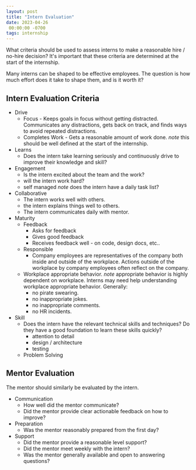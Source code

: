 ```yaml
---
layout: post
title: "Intern Evaluation"
date: 2023-04-26
 00:00:00 -0700
tags: internship
---
```


What criteria should be used to assess interns to make a reasonable hire / no-hire decision? It's important that these criteria are determined at the start of the internship.

Many interns can be shaped to be effective employees. The question is how much effort does it take to shape them, and is it worth it?

## Intern Evaluation Criteria

- Drive
    - Focus - Keeps goals in focus without getting distracted. Communicates any distractions, gets back on track, and finds ways to avoid repeated distractions.
    - Completes Work - Gets a reasonable amount of work done. _note_ this should be well defined at the start of the internship.
- Learns
    - Does the intern take learning seriously and continuously drive to improve their knowledge and skill?
- Engagement
    - Is the intern excited about the team and the work?
    - will the intern work hard?
    - self managed _note_ does the intern have a daily task list?
- Collaborative
    - The intern works well with others.
    - the intern explains things well to others.
    - The intern communicates daily with mentor.
- Maturity
    - Feedback
        - Asks for feedback
        - Gives good feedback
        - Receives feedback well - on code, design docs, etc..
    - Responsible
        - Company employees are representatives of the company both inside and outside of the workplace. Actions outside of the workplace by company employees often reflect on the company.
    - Workplace appropriate behavior. _note_ appropriate behavior is highly dependent on workplace. Interns may need help understanding workplace appropriate behavior. Generally:
        - no pirate swearing.
        - no inappropriate jokes.
        - no inappropriate comments.
        - no HR incidents.
- Skill
    - Does the intern have the relevant technical skills and techniques? Do they have a good foundation to learn these skills quickly?
        - attention to detail
        - design / architecture
        - testing
    - Problem Solving

## Mentor Evaluation

The mentor should similarly be evaluated by the intern.

- Communication
    - How well did the mentor communicate?
    - Did the mentor provide clear actionable feedback on how to improve?
- Preparation
    - Was the mentor reasonably prepared from the first day?
- Support
    - Did the mentor provide a reasonable level support?
    - Did the mentor meet weekly with the intern?
    - Was the mentor generally available and open to answering questions?
